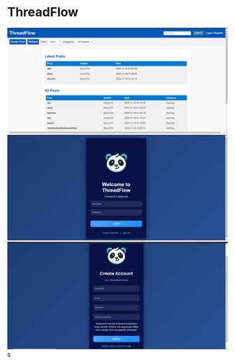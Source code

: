 # ThreadFlow

![screenshot](imageFolder/homepage.png)
![screenshot](imageFolder/loginpage.png)
![screenshot](imageFolder/registerpage.png)
s